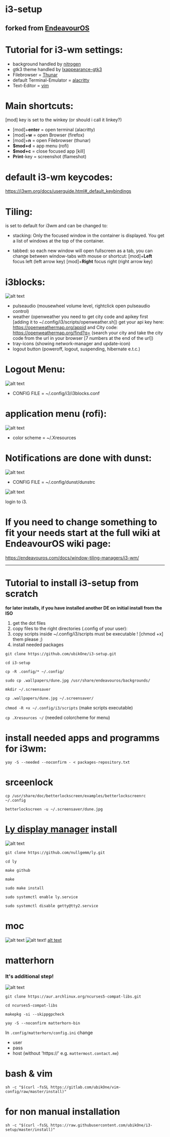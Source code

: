 # i3-setup
## forked from [EndeavourOS](https://endeavouros.com)

# Tutorial for i3-wm settings:
* background handled by [nitrogen](https://wiki.archlinux.org/index.php/nitrogen)
* gtk3 theme handled by [lxappearance-gtk3](https://wiki.lxde.org/de/LXAppearance)
* Filebrowser = [Thunar](https://docs.xfce.org/xfce/thunar/start)
* default Terminal-Emulator = [alacritty](https://github.com/alacritty/alacritty)
* Text-Editor = [vim](https://www.vim.org/)

# Main shortcuts:
[mod] key is set to the winkey (or should i call it linkey?)

* [mod]+**enter** = open terminal (alacritty)
* [mod]+**w** =  open Browser (firefox)
* [mod]+**n** =  open Filebrowser (thunar)
* **$mod+d** =  app menu (rofi)
* **$mod+c** =  close focused app [kill]
* **Print**-key = screenshot (flameshot)

# default i3-wm keycodes: 
https://i3wm.org/docs/userguide.html#_default_keybindings

# Tiling:
is set to default for i3wm and can be changed to: 
* stacking:
Only the focused window in the container is displayed. You get a list of windows at the top of the container.

* tabbed:
so each new window will open fullscreen as a tab, you can change between window-tabs with mouse or shortcut:
[mod]+**Left** focus left (left arrow key)
[mod]+**Right** focus right (right arrow key)

# i3blocks:
![alt text](https://raw.githubusercontent.com/endeavouros-team/screenshots/master/bar.png "i3blocks")
* pulseaudio (mousewheel volume level, rightclick open pulseaudio control)
* weather (openweather you need to get city code and apikey first [adding it to ~/.config/i3/scripts/openweather.sh])
get your api key here: https://openweathermap.org/appid and City code: https://openweathermap.org/find?q= (search your city     and take the city code from the url in your browser [7 numbers at the end of the url])
* tray-icons (showing network-manager and update-icon)
* logout button (poweroff, logout, suspending, hibernate e.t.c.)

# Logout Menu:
![alt text](https://raw.githubusercontent.com/endeavouros-team/screenshots/master/logoutmenu.png "logout-menu")
* CONFIG FILE = ~/.config/i3/i3blocks.conf
# application menu (rofi):
![alt text](https://raw.githubusercontent.com/endeavouros-team/screenshots/master/menu.png "application-menu")
* color scheme = ~/.Xresources

# Notifications are done with dunst:
![alt text](https://raw.githubusercontent.com/endeavouros-team/screenshots/master/dunst-i3-enOS.png "dunst-notification")
* CONFIG FILE = ~/.config/dunst/dunstrc

![alt text](https://raw.githubusercontent.com/endeavouros-team/screenshots/master/endeavouros-i3-screenshot.png "i3-running")

login to i3.

# If you need to change something to fit your needs start at the full wiki at EndeavourOS wiki page:

https://endeavouros.com/docs/window-tiling-managers/i3-wm/

----

# Tutorial to install i3-setup from scratch 
**for later installs, if you have installed another DE on initial install from the ISO**

1. get the dot files
2. copy files to the right directories (.config of your user):
3. copy scripts inside ~/.config/i3/scripts must be executable ! [chmod +x] them please ;)
4. install needed packages

`git clone https://github.com/ubikOne/i3-setup.git`

`cd i3-setup`

`cp -R .config/* ~/.config/`

`sudo cp .wallpapers/dune.jpg /usr/share/endeavouros/backgrounds/`

`mkdir ~/.screensaver`

`cp .wallpapers/dune.jpg ~/.screensaver/`

`chmod -R +x ~/.config/i3/scripts` (make scripts executable)

`cp .Xresources ~/` (needed colorcheme for menu)

# install needed apps and programms for i3wm:

`yay -S --needed --noconfirm - < packages-repository.txt`

# srceenlock

`cp /usr/share/doc/betterlockscreen/examples/betterlockscreenrc ~/.config `

`betterlockscreen -u ~/.screensaver/dune.jpg`

# [Ly display manager](https://github.com/nullgemm/ly) install
![alt text](https://raw.githubusercontent.com/ubikOne/i3-setup/master/.screenshot/ly_display_manager.png)

`git clone https://github.com/nullgemm/ly.git`

`cd ly`

`make github`

`make`

`sudo make install`

`sudo systemctl enable ly.service`

`sudo systemctl disable getty@tty2.service`

# moc

![alt text](https://raw.githubusercontent.com/ubikOne/i3-setup/master/.screenshot/moc_1.png)
![alt text](https://raw.githubusercontent.com/ubikOne/i3-setup/master/.screenshot/moc_2.png)!
[alt text](https://raw.githubusercontent.com/ubikOne/i3-setup/master/.screenshot/moc_3.png)

# matterhorn

### It's additional step!

![alt text](https://raw.githubusercontent.com/ubikOne/i3-setup/master/.screenshot/matterhorn.png)

`git clone https://aur.archlinux.org/ncurses5-compat-libs.git`

`cd ncurses5-compat-libs`

`makepkg -si --skippgpcheck`

`yay -S --noconfirm matterhorn-bin`

In `.config/matterhorn/config.ini` change
- user
- pass
- host (without 'https://' e.g. `mattermost.contact.me`)

# bash & vim 

`sh -c "$(curl -fsSL https://gitlab.com/ubikOne/vim-config/raw/master/install)"`

# for non manual installation 

`sh -c "$(curl -fsSL https://raw.githubusercontent.com/ubikOne/i3-setup/master/install)"`